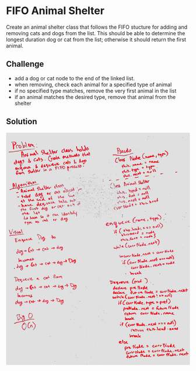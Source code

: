 # FIFO Animal Shelter
Create an animal shelter class that follows the FIFO stucture for adding and removing cats and dogs from the list.  This should be able to determine the longest duration dog or cat from the list; otherwise it should return the first animal.

## Challenge
- add a dog or cat node to the end of the linked list.
- when removing, check each animal for a specified type of animal
- if no specified type matches, remove the very first animal in the list
- if an animal matches the desired type, remove that animal from the shelter

## Solution
![whiteboard](assets/fifo_animal_shelter.JPG)